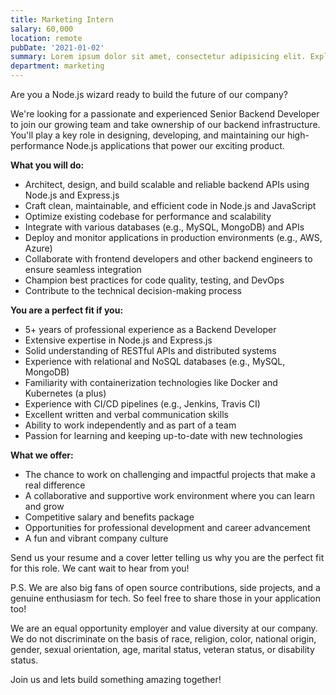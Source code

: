 ```yaml
---
title: Marketing Intern
salary: 60,000
location: remote
pubDate: '2021-01-02'
summary: Lorem ipsum dolor sit amet, consectetur adipisicing elit. Explicabo necessitatibus asperiores minima neque suscipit et iusto distinctio dolorem quam rerum, aperiam mollitia veniam soluta labore commodi, repellendus cumque voluptate quos.
department: marketing
---
```


Are you a Node.js wizard ready to build the future of our company?

We're looking for a passionate and experienced Senior Backend Developer to join our growing team and take ownership of our backend infrastructure. You'll play a key role in designing, developing, and maintaining our high-performance Node.js applications that power our exciting product.

**What you will do:**

- Architect, design, and build scalable and reliable backend APIs using Node.js and Express.js
- Craft clean, maintainable, and efficient code in Node.js and JavaScript
- Optimize existing codebase for performance and scalability
- Integrate with various databases (e.g., MySQL, MongoDB) and APIs
- Deploy and monitor applications in production environments (e.g., AWS, Azure)
- Collaborate with frontend developers and other backend engineers to ensure seamless integration
- Champion best practices for code quality, testing, and DevOps
- Contribute to the technical decision-making process

**You are a perfect fit if you:**

- 5+ years of professional experience as a Backend Developer
- Extensive expertise in Node.js and Express.js
- Solid understanding of RESTful APIs and distributed systems
- Experience with relational and NoSQL databases (e.g., MySQL, MongoDB)
- Familiarity with containerization technologies like Docker and Kubernetes (a plus)
- Experience with CI/CD pipelines (e.g., Jenkins, Travis CI)
- Excellent written and verbal communication skills
- Ability to work independently and as part of a team
- Passion for learning and keeping up-to-date with new technologies

**What we offer:**

- The chance to work on challenging and impactful projects that make a real difference
- A collaborative and supportive work environment where you can learn and grow
- Competitive salary and benefits package
- Opportunities for professional development and career advancement
- A fun and vibrant company culture

Send us your resume and a cover letter telling us why you are the perfect fit for this role. We cant wait to hear from you!

P.S. We are also big fans of open source contributions, side projects, and a genuine enthusiasm for tech. So feel free to share those in your application too!

We are an equal opportunity employer and value diversity at our company. We do not discriminate on the basis of race, religion, color, national origin, gender, sexual orientation, age, marital status, veteran status, or disability status.

Join us and lets build something amazing together!
